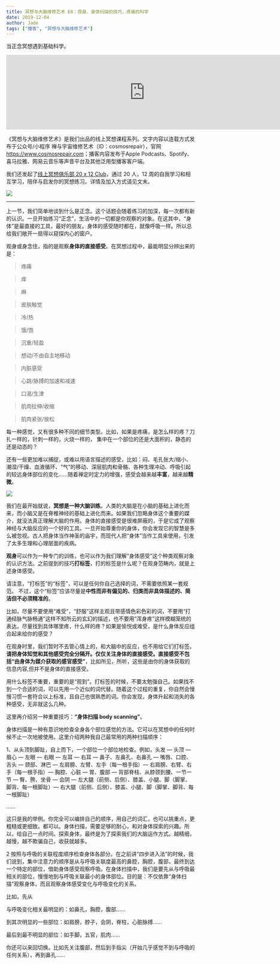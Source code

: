 ```yaml
---
title: 冥想与大脑维修艺术 E8：观身、身体扫描的技巧、疼痛的科学
date: 2019-12-04
author: Jade
tags: ["播客", "冥想与大脑维修艺术"]
---
```


当正念冥想遇到基础科学。

<!--more-->

<iframe src="https://fireside.fm/player/v2/_A1PHktO+Mc41EqqU?theme=light" width="740" height="200" frameborder="0" scrolling="no"></iframe>

《冥想与大脑维修艺术》是我们出品的线上冥想课程系列。文字内容以连载方式发布于公众号/小程序 禅与宇宙维修艺术（ID：cosmosrepair），官网 <https://www.cosmosrepair.com>；播客内容发布于Apple Podcasts、Spotify、喜马拉雅、网易云音乐等声音平台及其他泛用型播客客户端。

我们还发起了[线上冥想俱乐部 20 x 12 Club](https://mp.weixin.qq.com/s?__biz=MzA5Nzk4MDMxMg==&mid=2247484834&idx=1&sn=ebd2c537b12e63baef2e9eaac505c26b&chksm=9099df55a7ee5643ab84485931d52082bbb2a6ee7078bdd536faf2cbbcb7bb22783aeaf13d4b&scene=21#wechat_redirect)，通过 20 人，12 周的自我学习和相互学习，陪伴与启发你的冥想练习。详情及加入方式请见文末。

![](https://tva1.sinaimg.cn/large/006y8mN6ly1g8h6s92wczj312w0gkh3o.jpg)

- - - - - 

上一节，我们简单地谈到什么是正念。这个话题会随着练习的加深，每一次都有新的认识。一旦开始练习“正念”，生活中的一切都是你观察的对象。在这其中，“身体”是最直接的工具，最好的朋友。身体的感受随时都在，就像呼吸一样。所以总给我们敞开一扇得以窥探内心的窗户。

观身或身念住，指的是观察**身体的直接感受**。在冥想过程中，最能明显分辨出来的是：

> 疼痛

> 痒

> 麻

> 皮肤触觉

> 冷/热

> 饿/饱

> 沉重/轻盈

> 想动/不由自主地移动

> 内脏感受

> 心跳/脉搏的加速和减速

> 口渴/生津

> 肌肉拉伸/收缩

> 肌肉紧张/放松

每一种感觉，又有很多种不同的细节类型。比如，如果是疼痛，是怎么样的疼？刀扎一样的，针刺一样的，火烧一样的， 集中在一个部位的还是大面积的，静态的还是动态的？

还有一些更加难以捕捉，或难以用语言描述的感受，比如：闷、毛孔张大/缩小、潮湿/干燥、血液循环、“气”的移动、深层肌肉和骨骼、各种生理冲动、呼吸引起的较远身体部位的变化……随着禅定时定力的增强，感受会越来越**丰富**，越来越**精微**。

![](https://cosmosrepair-1257028016.cos.ap-beijing.myqcloud.com/851575426726_.pic_hd.jpg)

我们在最开始就说，**冥想是一种大脑训练**。人类的大脑是在小脑的基础上进化而来，而小脑又是在脊椎神经的基础上进化而来。如果我们忽略身体这个重要的媒介，就没法真正理解大脑的作用。身体的直接感受是很难屏蔽的，于是它成了观察神经与大脑反应的一个好的工具。一旦开始尊重你的身体，你会发现它的智慧是多么被忽视。古人把身体当作神圣的庙宇，而现代人把“身体”当作工具来使用，引发了太多生理和心理层面的疾病。

**观身**可以作为一种专门的训练，也可以作为我们理解“身体感受”这个种类观察对象的认识方法。之前提到的技巧**打标签**，打的标签是什么呢？在观身范畴内，就是上述身体感受。

请注意，“打标签”的“标签”，可以是任何你自己选择的词，不需要依照某一套规范。 不过，这个“标签”应该尽量是**中性而非有偏见的、归类而非具体描述的、简洁但不必须精准的**。

比如，尽量不要使用“难受”，“舒服”这样主观且带感情色彩色彩的词，不要用“打通经脉气脉畅通”这样不知所云的玄幻的描述，也不要用“浑身疼”这样模糊笼统的表达。尽量找到具体哪里疼，什么样的疼？如果是愉悦或难受，是什么身体反应组合起来给你的感受？

在观身时里，我们暂时不去管心情上的，和大脑中的反应，也不用给它们打标签。**请把身体知觉和其他感受完全分隔开。**仅仅关注身体的直接感受。直接感受不包括**“由身体为媒介获取的感官感受”**，比如所见，所听，这些是由你的身体获取的信息内容,但并不是身体的直接感受。

用什么标签不重要，重要的是“观到”。打标签的时候，不要太勉强自己。如果找不到一个合适的词，可以先用一个近似的词代替。随着这个过程的重复，你自然会慢慢习惯一套符合以上标准，且自己也很熟悉的词。你会发现，身体升起和消失的各种感受，无非就这么几种。

这里再介绍另一种重要技巧：**“身体扫描 body scanning”**。

身体扫描是一种有意识地检查全身各个部位感觉的方法。它可以在冥想中的任何时候不止一次地被使用。这里介绍两种我自己最常用的两种扫描顺序：

1、从头顶到脚趾，自上而下，一个部位一个部位地检查。例如，头发 — 头顶 — 眉心 — 左眼 — 右眼 — 左耳 — 右耳 — 鼻子、左鼻孔、右鼻孔 — 嘴唇、口腔、舌头 — 颈部、淋巴 — 左肩膀、左臂、左手（每一根手指）— 右肩膀、右臂、右手（每一根手指）— 胸腔、心脏 — 胃、腹部 — 背部脊柱、从脖颈到腰、一节一节 — 臀、胯、坐骨 — 会阴 — 左大腿（前侧、后侧）、膝盖、小腿、脚（脚掌、脚背、每一根脚趾）— 右大腿（前侧、后侧）、膝盖、小腿、脚（脚掌、脚背、每一根脚趾）

……



这只是我的举例。你完全可以编排自己的顺序，用自己的词汇，也可以挑重点，更粗糙或更细致。都可以。身体扫描，需要足够的耐心，和对身体探索的兴趣。所以，给自己一点时间。探索身体，最终是为了探索我们的大脑运作方式。越精细，越慢，越不欺骗自己，收获就越多。



 2  按照与呼吸的关联程度顺序检查身体各部分。在之前讲“四步进入法”的时候，我们说到，集中注意力的顺序是从与呼吸关联度最高的鼻腔，胸腔，腹部，最终到达一个特定的部位，借助身体感受观察呼吸。在身体扫描中，我们是要先从与呼吸最相关的部位，慢慢地到与呼吸关联最小的身体部位。目的是：不仅依靠“身体扫描”观察身体，而且观察身体感受变化与呼吸变化的关系。



比如，先从



与呼吸变化相关最明显的：如鼻孔，胸腔，腹部……



到其次明显的一些部位：如肩膀，脖子，会阴，脊柱，心脏脉搏……



最后到最不明显的部位：如手脚，五官，肌肉……



你还可以来回切换。比如先关注腹部，然后到手指尖（开始几乎感觉不到与呼吸的任何关系），再到鼻孔……